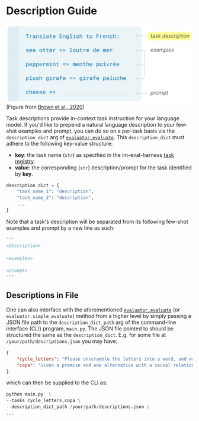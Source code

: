 # Description Guide

![fewshot-example](./img/fewshot_example_gpt3.png)
(Figure from [Brown et al., 2020](https://arxiv.org/pdf/2005.14165.pdf))

Task descriptions provide in-context task instruction for your language model. If you'd like to prepend a natural language description to your few-shot examples and prompt, you can do so on a per-task basis via the `description_dict` arg of [`evaluator.evaluate`](../lm_eval/evaluator.py). This `description_dict` must adhere to the following key-value structure:

- **key**: the task name (`str`) as specified in the lm-eval-harness [task registry](../lm_eval/tasks/__init__.py).
- **value**: the corresponding (`str`) description/prompt for the task identified by **key**.

```python
description_dict = {
    "task_name_1": "description",
    "task_name_2": "description",
    ...
}
```

Note that a task's description will be separated from its following few-shot examples and prompt by a new line as such:

```python
"""
<description>

<examples>

<prompt>
"""
```

## Descriptions in File

One can also interface with the aforementioned [`evaluator.evaluate`](../lm_eval/evaluator.py) (or `evaluator.simple_evaluate`) method from a higher level by simply passing a JSON file path to the `description_dict_path` arg of the command-line interface (CLI) program, `main.py`. The JSON file pointed to should be structured the same as the `description_dict`. E.g. for some file at `/your/path/descriptions.json` you may have:

```json
{
    "cycle_letters": "Please unscramble the letters into a word, and write that word:",
    "copa": "Given a premise and one alternative with a causal relation to the premise and another without, choose the more plausible alternative"
}
```

which can then be supplied to the CLI as:

```python
python main.py  \
--tasks cycle_letters,copa \
--description_dict_path /your/path/descriptions.json \
...
```
